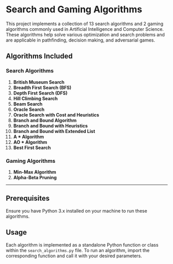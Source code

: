 # Search and Gaming Algorithms

This project implements a collection of 13 search algorithms and 2 gaming algorithms commonly used in Artificial Intelligence and Computer Science. These algorithms help solve various optimization and search problems and are applicable in pathfinding, decision making, and adversarial games.

## Algorithms Included

### Search Algorithms
1. **British Museum Search**
2. **Breadth First Search (BFS)**
3. **Depth First Search (DFS)**
4. **Hill Climbing Search**
5. **Beam Search**
6. **Oracle Search**
7. **Oracle Search with Cost and Heuristics**
8. **Branch and Bound Algorithm**
9. **Branch and Bound with Heuristics**
10. **Branch and Bound with Extended List**
11. **A * Algorithm**
12. **AO * Algorithm**
13. **Best First Search**

### Gaming Algorithms
1. **Min-Max Algorithm**
2. **Alpha-Beta Pruning**

---

## Prerequisites

Ensure you have Python 3.x installed on your machine to run these algorithms.

## Usage

Each algorithm is implemented as a standalone Python function or class within the `search_algorithms.py` file. To run an algorithm, import the corresponding function and call it with your desired parameters.
